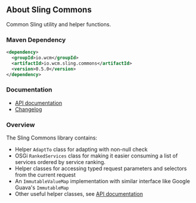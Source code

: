 ## About Sling Commons

Common Sling utility and helper functions.

### Maven Dependency

```xml
<dependency>
  <groupId>io.wcm</groupId>
  <artifactId>io.wcm.sling.commons</artifactId>
  <version>0.5.0</version>
</dependency>
```

### Documentation

* [API documentation][apidocs]
* [Changelog][changelog]


### Overview

The Sling Commons library contains:

* Helper `AdaptTo` class for adapting with non-null check
* OSGi `RankedServices` class for making it easier consuming a list of services ordered by service ranking.
* Helper classes for accessing typed request parameters and selectors from the current request
* An `ImmutableValueMap` implementation with similar interface like Google Guava's `ImmutableMap`
* Other useful helper classes, see [API documentation][apidocs]


[apidocs]: apidocs/
[changelog]: changes-report.html
